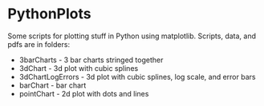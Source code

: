 # PythonPlots

Some scripts for plotting stuff in Python using matplotlib. Scripts, data, and pdfs are in folders:

* 3barCharts - 3 bar charts stringed together
* 3dChart - 3d plot with cubic splines
* 3dChartLogErrors - 3d plot with cubic splines, log scale, and error bars
* barChart - bar chart
* pointChart - 2d plot with dots and lines

